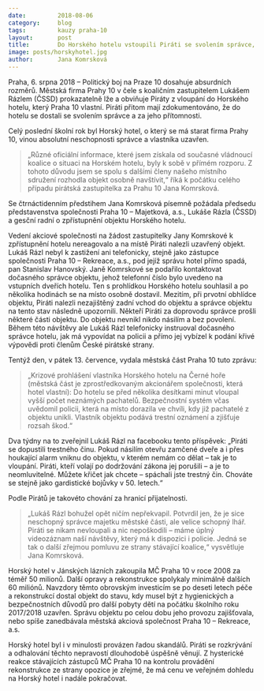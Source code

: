 ```yaml
---
date:         2018-08-06
category:     blog
tags:         kauzy praha-10
layout:       post
title:        Do Horského hotelu vstoupili Piráti se svolením správce, firma Prahy 10 je i přesto žaluje
image: posts/horskyhotel.jpg
author:       Jana Komrsková
---
```


Praha, 6. srpna 2018 – Politický boj na Praze 10 dosahuje absurdních rozměrů. Městská firma Prahy 10 v čele s koaličním zastupitelem Lukášem Rázlem (ČSSD) prokazatelně lže a obviňuje Piráty z vloupání do Horského hotelu, který Praha 10 vlastní. Piráti přitom mají zdokumentováno, že do hotelu se dostali se svolením správce a za jeho přítomnosti.

Celý poslední školní rok byl Horský hotel, o který se má starat firma Prahy 10, vinou absolutní neschopnosti správce a vlastníka uzavřen. 

> „Různé oficiální informace, které jsem získala od současné vládnoucí koalice o situaci na Horském hotelu, byly k sobě v přímém rozporu. Z tohoto důvodu jsem se spolu s dalšími členy našeho místního sdružení rozhodla objekt osobně navštívit,“ říká k počátku celého případu pirátská zastupitelka za Prahu 10 Jana Komrsková. 

Se čtrnáctidenním předstihem Jana Komrsková písemně požádala předsedu představenstva společnosti Praha 10 – Majetková, a.s., Lukáše Rázla (ČSSD) a gesční radní o zpřístupnění objektu Horského hotelu.

Vedení akciové společnosti na žádost zastupitelky Jany Komrskové k zpřístupnění hotelu nereagovalo a na místě Piráti nalezli uzavřený objekt. Lukáš Rázl nebyl k zastižení ani telefonicky, stejně jako zástupce společnosti Praha 10 – Rekreace, a.s., pod jejíž správu hotel přímo spadá, pan Stanislav Hanovský. Janě Komrskové se podařilo kontaktovat dočasného správce objektu, jehož telefonní číslo bylo uvedeno na vstupních dveřích hotelu. Ten s prohlídkou Horského hotelu souhlasil a po několika hodinách se na místo osobně dostavil. Mezitím, při prvotní obhlídce objektu, Piráti nalezli nezajištěný zadní vchod do objektu a správce objektu na tento stav následně upozornili. Někteří Piráti za doprovodu správce prošli některé části objektu. Do objektu nevnikl nikdo násilím a bez povolení. Během této návštěvy ale Lukáš Rázl telefonicky instruoval dočasného správce hotelu, jak má vypovídat na policii a přímo jej vybízel k podání křivé výpovědi proti členům České pirátské strany.

Tentýž den, v pátek 13. července, vydala městská část Praha 10 tuto zprávu: 

> „Krizové prohlášení vlastníka Horského hotelu na Černé hoře (městská část je zprostředkovaným akcionářem společnosti, která hotel vlastní): Do hotelu se před několika desítkami minut vloupal vyšší počet neznámých pachatelů. Bezpečnostní systém včas uvědomil policii, která na místo dorazila ve chvíli, kdy již pachatelé z objektu unikli. Vlastník objektu podává trestní oznámení a zjišťuje rozsah škod.“ 

Dva týdny na to zveřejnil Lukáš Rázl na facebooku tento příspěvek: „Piráti se dopustili trestného činu. Pokud násilím otevřu zamčené dveře a i přes houkající alarm vniknu do objektu, v kterém nemám co dělat – tak je to vloupání. Piráti, kteří volají po dodržování zákona jej porušili – a je to neomluvitelné. Můžete křičet jak chcete – spáchali jste trestný čin. Chováte se stejně jako gardistické bojůvky v 50. letech.“

Podle Pirátů je takovéto chování za hranicí přijatelnosti. 

> „Lukáš Rázl bohužel opět ničím nepřekvapil. Potvrdil jen, že je sice neschopný správce majetku městské části, ale velice schopný lhář. Piráti se nikam nevloupali a nic nepoškodili – máme úplný videozáznam naší návštěvy, který má k dispozici i policie. Jedná se tak o další zřejmou pomluvu ze strany stávající koalice,“ vysvětluje Jana Komrsková.

Horský hotel v Jánských lázních zakoupila MČ Praha 10 v roce 2008 za téměř 50 milionů. Další opravy a rekonstrukce spolykaly minimálně dalších 60 miliónů. Navzdory těmto obrovským investicím se po deseti letech péče a rekonstrukcí dostal objekt do stavu, kdy musel být z hygienických a bezpečnostních důvodů pro další pobyty dětí na počátku školního roku 2017/2018 uzavřen. Správu objektu po celou dobu jeho provozu zajišťovala, nebo spíše zanedbávala městská akciová společnost Praha 10 – Rekreace, a.s.

Horský hotel byl i v minulosti provázen řadou skandálů. Piráti se rozkrývání a odhalování těchto nepravostí dlouhodobě úspěšně věnují. Z hysterické reakce stávajících zástupců MČ Praha 10 na kontrolu provádění rekonstrukce ze strany opozice je zřejmé, že má cenu ve veřejném dohledu na Horský hotel i nadále pokračovat.
